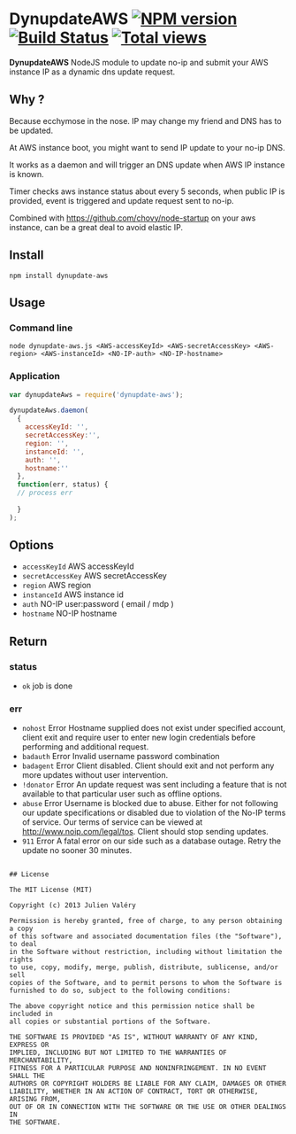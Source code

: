 # DynupdateAWS [![NPM version](https://badge.fury.io/js/dynupdate-aws.png)](http://badge.fury.io/js/dynupdate-aws) [![Build Status](https://travis-ci.org/darul75/dynupdate-aws.png?branch=master)](https://travis-ci.org/darul75/dynupdate-aws) [![Total views](https://sourcegraph.com/api/repos/github.com/darul75/dynupdate-aws/counters/views.png)](https://sourcegraph.com/github.com/darul75/dynupdate-aws)

**DynupdateAWS** NodeJS module to update no-ip and submit your AWS instance IP as a dynamic dns update request.

## Why ?

Because ecchymose in the nose. IP may change my friend and DNS has to be updated.

At AWS instance boot, you might want to send IP update to your no-ip DNS.

It works as a daemon and will trigger an DNS update when AWS IP instance is known.

Timer checks aws instance status about every 5 seconds, when public IP is provided, event is triggered and update request sent to no-ip.

Combined with https://github.com/chovy/node-startup on your aws instance, can be a great deal to avoid elastic IP.

## Install

~~~
npm install dynupdate-aws
~~~

## Usage

### Command line
```
node dynupdate-aws.js <AWS-accessKeyId> <AWS-secretAccessKey> <AWS-region> <AWS-instanceId> <NO-IP-auth> <NO-IP-hostname>
```

### Application
```javascript
var dynupdateAws = require('dynupdate-aws');

dynupdateAws.daemon(
  {
    accessKeyId: '', 
    secretAccessKey:'', 
    region: '', 
    instanceId: '',
    auth: '',
    hostname:''
  }, 
  function(err, status) {
  // process err
  
  }
);
```

## Options

* `accessKeyId` AWS accessKeyId
* `secretAccessKey` AWS secretAccessKey
* `region` AWS region
* `instanceId` AWS instance id
* `auth` NO-IP user:password ( email / mdp )
* `hostname` NO-IP hostname
        
## Return    

### status
* `ok` job is done

### err
* `nohost`  Error Hostname supplied does not exist under specified account, client exit and require user to enter new login credentials before performing and additional request.
* `badauth`  Error Invalid username password combination
* `badagent` Error Client disabled. Client should exit and not perform any more updates without user intervention.
* `!donator` Error An update request was sent including a feature that is not available to that particular user such as offline options.
* `abuse` Error Username is blocked due to abuse. Either for not following our update specifications or disabled due to violation of the No-IP terms of service. Our terms of service can be viewed at http://www.noip.com/legal/tos. Client should stop sending updates.
* `911` Error A fatal error on our side such as a database outage. Retry the update no sooner 30 minutes.
~~~

## License

The MIT License (MIT)

Copyright (c) 2013 Julien Valéry

Permission is hereby granted, free of charge, to any person obtaining a copy
of this software and associated documentation files (the "Software"), to deal
in the Software without restriction, including without limitation the rights
to use, copy, modify, merge, publish, distribute, sublicense, and/or sell
copies of the Software, and to permit persons to whom the Software is
furnished to do so, subject to the following conditions:

The above copyright notice and this permission notice shall be included in
all copies or substantial portions of the Software.

THE SOFTWARE IS PROVIDED "AS IS", WITHOUT WARRANTY OF ANY KIND, EXPRESS OR
IMPLIED, INCLUDING BUT NOT LIMITED TO THE WARRANTIES OF MERCHANTABILITY,
FITNESS FOR A PARTICULAR PURPOSE AND NONINFRINGEMENT. IN NO EVENT SHALL THE
AUTHORS OR COPYRIGHT HOLDERS BE LIABLE FOR ANY CLAIM, DAMAGES OR OTHER
LIABILITY, WHETHER IN AN ACTION OF CONTRACT, TORT OR OTHERWISE, ARISING FROM,
OUT OF OR IN CONNECTION WITH THE SOFTWARE OR THE USE OR OTHER DEALINGS IN
THE SOFTWARE.
